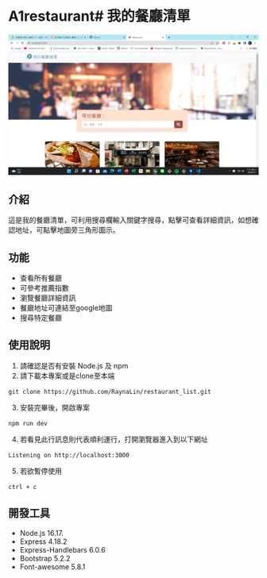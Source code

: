 # A1restaurant# 我的餐廳清單

![IndexPage](./public/screenshot/screenshot.png)

## 介紹

這是我的餐廳清單，可利用搜尋欄輸入關鍵字搜尋，點擊可查看詳細資訊，如想確認地址，可點擊地圖旁三角形圖示。

## 功能

- 查看所有餐廳
- 可參考推薦指數
- 瀏覽餐廳詳細資訊
- 餐廳地址可連結至google地圖
- 搜尋特定餐廳

## 使用說明

1.  請確認是否有安裝 Node.js 及 npm
2.  請下載本專案或是clone至本端
```
git clone https://github.com/RaynaLin/restaurant_list.git
```
3.  安裝完畢後，開啟專案
```
npm run dev
```
4.  若看見此行訊息則代表順利運行，打開瀏覽器進入到以下網址
```
Listening on http://localhost:3000
```
5.  若欲暫停使用
```
ctrl + c
```

## 開發工具

- Node.js 16.17.
- Express 4.18.2
- Express-Handlebars 6.0.6
- Bootstrap 5.2.2
- Font-awesome 5.8.1
